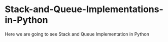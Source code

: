 # Stack-and-Queue-Implementations-in-Python
Here we are going to see Stack and Queue Implementation in Python

